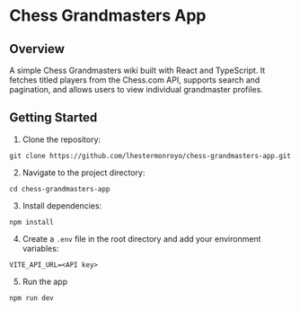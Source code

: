 # Chess Grandmasters App

## Overview

A simple Chess Grandmasters wiki built with React and TypeScript. It fetches titled players from the Chess.com API, supports search and pagination, and allows users to view individual grandmaster profiles.

## Getting Started

1. Clone the repository:

```
git clone https://github.com/lhestermonroyo/chess-grandmasters-app.git
```

2. Navigate to the project directory:

```
cd chess-grandmasters-app
```

3. Install dependencies:

```
npm install
```

4. Create a `.env` file in the root directory and add your environment variables:

```
VITE_API_URL=<API key>
```

5. Run the app

```
npm run dev
```
